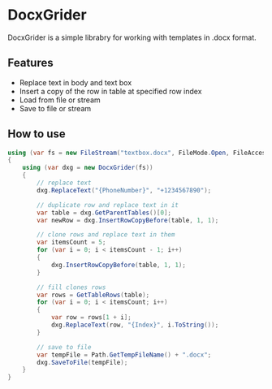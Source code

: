 # DocxGrider

DocxGrider is a simple librabry for working with templates in .docx format.

## Features

* Replace text in body and text box
* Insert a copy of the row in table at specified row index
* Load from file or stream
* Save to file or stream

## How to use

```cs
using (var fs = new FileStream("textbox.docx", FileMode.Open, FileAccess.Read))
{
	using (var dxg = new DocxGrider(fs))
	{
		// replace text
		dxg.ReplaceText("{PhoneNumber}", "+1234567890");

		// duplicate row and replace text in it
		var table = dxg.GetParentTables()[0];		
		var newRow = dxg.InsertRowCopyBefore(table, 1, 1);

		// clone rows and replace text in them
		var itemsCount = 5;
		for (var i = 0; i < itemsCount - 1; i++)
		{
			dxg.InsertRowCopyBefore(table, 1, 1);
		}

		// fill clones rows
		var rows = GetTableRows(table);
		for (var i = 0; i < itemsCount; i++)
		{
			var row = rows[1 + i];
			dxg.ReplaceText(row, "{Index}", i.ToString());
		}

		// save to file
		var tempFile = Path.GetTempFileName() + ".docx";
		dxg.SaveToFile(tempFile);
	}
}
```